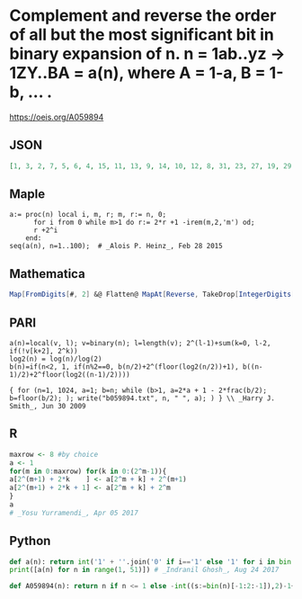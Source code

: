 # Complement and reverse the order of all but the most significant bit in binary expansion of n\. n \= 1ab\.\.yz \-\> 1ZY\.\.BA \= a\(n\), where A \= 1\-a, B \= 1\-b, \.\.\. \.
https://oeis.org/A059894
## JSON
```JSON
[1, 3, 2, 7, 5, 6, 4, 15, 11, 13, 9, 14, 10, 12, 8, 31, 23, 27, 19, 29, 21, 25, 17, 30, 22, 26, 18, 28, 20, 24, 16, 63, 47, 55, 39, 59, 43, 51, 35, 61, 45, 53, 37, 57, 41, 49, 33, 62, 46, 54, 38, 58, 42, 50, 34, 60, 44, 52, 36, 56, 40, 48, 32, 127, 95, 111, 79, 119, 87, 103, 71]
```
## Maple
```Maple
a:= proc(n) local i, m, r; m, r:= n, 0;
      for i from 0 while m>1 do r:= 2*r +1 -irem(m,2,'m') od;
      r +2^i
    end:
seq(a(n), n=1..100);  # _Alois P. Heinz_, Feb 28 2015
```
## Mathematica
```Mathematica
Map[FromDigits[#, 2] &@ Flatten@ MapAt[Reverse, TakeDrop[IntegerDigits[#, 2], 1], -1] &, Flatten@ Table[Range[2^(n + 1) - 1, 2^n, -1], {n, 0, 6}]] (* _Michael De Vlieger_, Aug 23 2017 after _Harvey P. Dale_ at A054429 *)
```
## PARI
```PARI
a(n)=local(v, l); v=binary(n); l=length(v); 2^(l-1)+sum(k=0, l-2, if(!v[k+2], 2^k))
log2(n) = log(n)/log(2)
b(n)=if(n<2, 1, if(n%2==0, b(n/2)+2^(floor(log2(n/2))+1), b((n-1)/2)+2^floor(log2((n-1)/2))))
```
```PARI
{ for (n=1, 1024, a=1; b=n; while (b>1, a=2*a + 1 - 2*frac(b/2); b=floor(b/2); ); write("b059894.txt", n, " ", a); ) } \\ _Harry J. Smith_, Jun 30 2009
```
## R
```R
maxrow <- 8 #by choice
a <- 1
for(m in 0:maxrow) for(k in 0:(2^m-1)){
a[2^(m+1) + 2*k    ] <- a[2^m + k] + 2^(m+1)
a[2^(m+1) + 2*k + 1] <- a[2^m + k] + 2^m
}
a
# _Yosu Yurramendi_, Apr 05 2017
```
## Python
```Python
def a(n): return int('1' + ''.join('0' if i=='1' else '1' for i in bin(n)[3:])[::-1], 2)
print([a(n) for n in range(1, 51)]) # _Indranil Ghosh_, Aug 24 2017
```
```Python
def A059894(n): return n if n <= 1 else -int((s:=bin(n)[-1:2:-1]),2)-1+2**(len(s)+1) # _Chai Wah Wu_, Feb 04 2022
```
